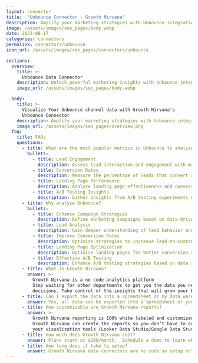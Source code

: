 ```yaml
---
layout: connector
title:  "Unbounce Connector - Growth Nirvana"
description: Amplify your marketing strategies with Unbounce integration, gaining actionable insights from campaign data analysis.
image: /assets/images/seo_pages/body.webp
date: 2023-08-17
categories: connectors
permalink: connectors/unbounce
icon_url: /assets/images/seo_pages/connectors/unbounce

sections:
  overview:
    title: >-
      Unbounce Data Connector
    description: Unlock powerful marketing insights with Unbounce integration. Seamlessly merge marketing data to shape campaign strategies, lead analysis, and operational excellence.
    image_url: /assets/images/seo_pages/body.webp

  body:
    title: >-
      Visualize Your Unbounce channel data with Growth Nirvana's
      Unbounce Connector
    description: Amplify your marketing strategies with Unbounce integration, gaining actionable insights from campaign data analysis.
    image_url: /assets/images/seo_pages/overview.png
  faq:
    title: FAQs
    questions:
      - title: What are the most popular metrics in Unbounce to analyze?
        bullets:
          - title: Lead Engagement
            description: Assess lead interaction and engagement with marketing materials.
          - title: Conversion Rates
            description: Measure the percentage of leads that convert into customers.
          - title: Landing Page Performance
            description: Analyze landing page effectiveness and conversion rates.
          - title: A/B Testing Insights
            description: Gather insights from A/B testing experiments on campaigns.
      - title: Why analyze Unbounce?
        bullets:
          - title: Enhance Campaign Strategies
            description: Refine marketing campaigns based on data-driven insights.
          - title: Lead Analysis
            description: Gain deeper understanding of lead behavior and preferences.
          - title: Improve Conversion Rates
            description: Optimize strategies to increase lead-to-customer conversion rates.
          - title: Landing Page Optimization
            description: Optimize landing pages for better conversion rates.
          - title: Effective A/B Testing
            description: Enhance A/B testing strategies based on data insights.
      - title: What is Growth Nirvana?
        answer: >-
          Growth Nirvana is a no code analytics platform 
          Stop waiting for other departments to get you the data you need to make critical business 
          decisions. Take control of the insights that will grow your business.
      - title: Can I export the data into a spreadsheet or my data warehouse?
        answer: Yes, all data can be exported into a spreadsheet or your data warehouse (Google BigQuery, AWS, Snowflake, Azure, etc)
      - title: How customizable are Growth Nirvana reports?
        answer: >-
          Growth Nirvana reporting is 100% white labeled and customized to your specifications.
          Growth Nirvana can create the reports so you don’t have to or you can connect
          your visualization tools (Looker Data Studio/Google Data Studio, Tableau, PowerBI, etc) to Growth Nirvana.
      - title: How much does Growth Nirvana cost?
        answer: Plans start at $200/month.  Schedule a demo to learn what plan is best for you.
      - title: How long does it take to setup?
        answer: Growth Nirvana data connectors are no code so setup only requires a few clicks.
---
```

